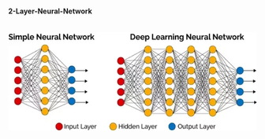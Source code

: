 #### 2-Layer-Neural-Network
<br>
<img height='200' src=https://github.com/samiarja/2-Layer-Neural-Network/blob/master/NN-and-DL.png/>
<br>

